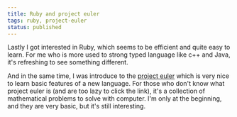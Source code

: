 ```yaml
---
title: Ruby and project euler
tags: ruby, project-euler
status: published
---
```


Lastly I got interested in Ruby, which seems to be efficient and quite easy to learn. For me who is more used to strong typed language like c++ and Java, it's refreshing to see something different.

And in the same time, I was introduce to the <a href="http://projecteuler.net/">project euler</a> which is very nice to learn basic features of a new language. For those who don't know what project euler is (and are too lazy to click the link), it's a collection of mathematical problems to solve with computer. I'm only at the beginning, and they are very basic, but it's still interesting.
